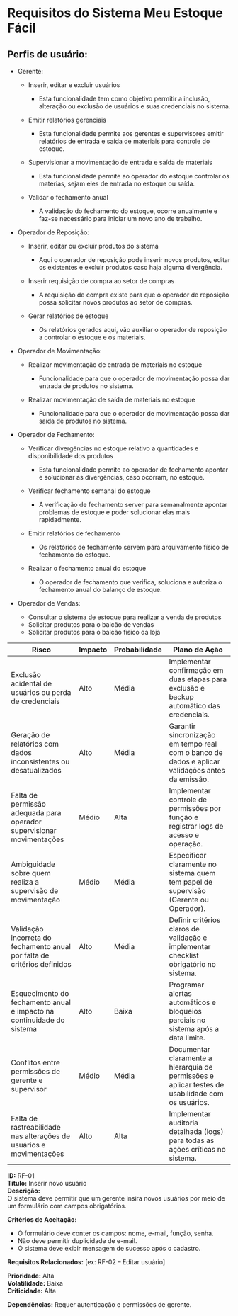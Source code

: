 # Requisitos do Sistema Meu Estoque Fácil

## Perfis de usuário:
  * Gerente:
      * Inserir, editar e excluir usuários
         * Esta funcionalidade tem como objetivo permitir a inclusão, alteração ou exclusão de usuários e suas credenciais no sistema.
         
      * Emitir relatórios gerenciais
         * Esta funcionalidade permite aos gerentes e supervisores emitir relatórios de entrada e saída de materiais para controle do estoque.
           
      * Supervisionar a movimentação de entrada e saída de materiais
         * Esta funcionalidade permite ao operador do estoque controlar os materias, sejam eles de entrada no estoque ou saída.
           
      * Validar o fechamento anual
         * A validação do fechamento do estoque, ocorre anualmente e faz-se necessário para iniciar um novo ano de trabalho.

  * Operador de Reposição: 
      * Inserir, editar ou excluir produtos do sistema
         * Aqui o operador de reposição pode inserir novos produtos, editar os existentes e excluir produtos caso haja alguma divergência.
         
      * Inserir requisição de compra ao setor de compras
         * A requisição de compra existe para que o operador de reposição possa solicitar novos produtos ao setor de compras.
           
      * Gerar relatórios de estoque
         * Os relatórios gerados aqui, vão auxiliar o operador de reposição a controlar o estoque e os materiais.
     

  * Operador de Movimentação:
      * Realizar movimentação de entrada de materiais no estoque
         * Funcionalidade para que o operador de movimentação possa dar entrada de produtos no sistema.
           
      * Realizar movimentação de saída de materiais no estoque
         * Funcionalidade para que o operador de movimentação possa dar saída de produtos no sistema.
           
  * Operador de Fechamento:
      * Verificar divergências no estoque relativo a quantidades e disponibilidade dos produtos
         * Esta funcionalidade permite ao operador de fechamento apontar e solucionar as divergências, caso ocorram, no estoque.
           
      * Verificar fechamento semanal do estoque
         * A verificação de fechamento server para semanalmente apontar problemas de estoque e poder solucionar elas mais rapidadmente.
           
      * Emitir relatórios de fechamento
         * Os relatórios de fechamento servem para arquivamento físico de fechamento do estoque.
           
      * Realizar o fechamento anual do estoque
         * O operador de fechamento que verifica, soluciona e autoriza o fechamento anual do balanço de estoque.

  * Operador de Vendas:
      * Consultar o sistema de estoque para realizar a venda de produtos
      * Solicitar produtos para o balcão de vendas
      * Solicitar produtos para o balcão físico da loja
   
  | **Risco**                                                                | **Impacto** | **Probabilidade** | **Plano de Ação**                                                                                 |
| ------------------------------------------------------------------------ | ----------- | ----------------- | ------------------------------------------------------------------------------------------------- |
| Exclusão acidental de usuários ou perda de credenciais                   | Alto        | Média             | Implementar confirmação em duas etapas para exclusão e backup automático das credenciais.         |
| Geração de relatórios com dados inconsistentes ou desatualizados         | Alto        | Média             | Garantir sincronização em tempo real com o banco de dados e aplicar validações antes da emissão.  |
| Falta de permissão adequada para operador supervisionar movimentações    | Médio       | Alta              | Implementar controle de permissões por função e registrar logs de acesso e operação.              |
| Ambiguidade sobre quem realiza a supervisão de movimentação              | Médio       | Média             | Especificar claramente no sistema quem tem papel de supervisão (Gerente ou Operador).             |
| Validação incorreta do fechamento anual por falta de critérios definidos | Alto        | Média             | Definir critérios claros de validação e implementar checklist obrigatório no sistema.             |
| Esquecimento do fechamento anual e impacto na continuidade do sistema    | Alto        | Baixa             | Programar alertas automáticos e bloqueios parciais no sistema após a data limite.                 |
| Conflitos entre permissões de gerente e supervisor                       | Médio       | Média             | Documentar claramente a hierarquia de permissões e aplicar testes de usabilidade com os usuários. |
| Falta de rastreabilidade nas alterações de usuários e movimentações      | Alto        | Alta              | Implementar auditoria detalhada (logs) para todas as ações críticas no sistema.                   |



**ID:** RF-01  
**Título:** Inserir novo usuário  
**Descrição:**  
O sistema deve permitir que um gerente insira novos usuários por meio de um formulário com campos obrigatórios.

**Critérios de Aceitação:**
- O formulário deve conter os campos: nome, e-mail, função, senha.
- Não deve permitir duplicidade de e-mail.
- O sistema deve exibir mensagem de sucesso após o cadastro.

**Requisitos Relacionados:** [ex: RF-02 – Editar usuário]

**Prioridade:** Alta  
**Volatilidade:** Baixa  
**Criticidade:** Alta

**Dependências:** Requer autenticação e permissões de gerente.


